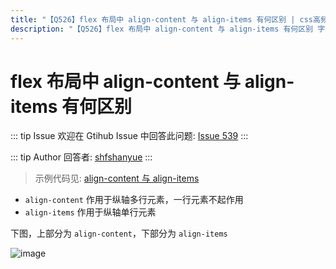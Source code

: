 ```yaml
---
title: "【Q526】flex 布局中 align-content 与 align-items 有何区别 | css高频面试题"
description: "【Q526】flex 布局中 align-content 与 align-items 有何区别 字节跳动面试题、阿里腾讯面试题、美团小米面试题。"
---
```


# flex 布局中 align-content 与 align-items 有何区别

::: tip Issue
欢迎在 Gtihub Issue 中回答此问题: [Issue 539](https://github.com/shfshanyue/Daily-Question/issues/539)
:::

::: tip Author
回答者: [shfshanyue](https://github.com/shfshanyue)
:::

> 示例代码见: [align-content 与 align-items](https://codepen.io/shanyue/pen/abJwoRp?editors=1100)

- `align-content` 作用于纵轴多行元素，一行元素不起作用
- `align-items` 作用于纵轴单行元素

下图，上部分为 `align-content`，下部分为 `align-items`

![image](https://user-images.githubusercontent.com/13389461/119467452-1ae6f180-bd78-11eb-9645-19ea9ee0a1e5.png)
